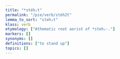 ```yaml
---
title: "*stéh₂t"
permalink: "/pie/verb/stéh2t"
lemma_to_sort: "steh₂t"
klass: verb
etymology: ["Athematic root aorist of *steh₂-."]
markers: []
synonyms: []
definitions: ["to stand up"]
topics: []
---
```

